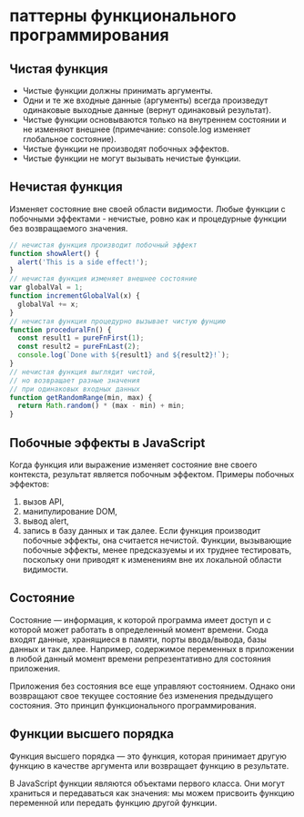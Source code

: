 # паттерны функционального программирования
## Чистая функция
- Чистые функции должны принимать аргументы.
- Одни и те же входные данные (аргументы) всегда произведут одинаковые выходные данные (вернут одинаковый результат).
- Чистые функции основываются только на внутреннем состоянии и не изменяют внешнее (примечание: console.log изменяет глобальное состояние).
- Чистые функции не производят побочных эффектов.
- Чистые функции не могут вызывать нечистые функции.
## Нечистая функция
Изменяет состояние вне своей области видимости.
Любые функции с побочными эффектами - нечистые, ровно как и процедурные функции без возвращаемого значения.
``` js
// нечистая функция производит побочный эффект
function showAlert() {
  alert('This is a side effect!');
}
// нечистая функция изменяет внешнее состояние
var globalVal = 1;
function incrementGlobalVal(x) {
  globalVal += x;
}
// нечистая функция процедурно вызывает чистую фунцию
function proceduralFn() {
  const result1 = pureFnFirst(1);
  const result2 = pureFnLast(2);
  console.log(`Done with ${result1} and ${result2}!`);
}
// нечистая функция выглядит чистой,
// но возвращает разные значения
// при одинаковых входных данных
function getRandomRange(min, max) {
  return Math.random() * (max - min) + min;
}
```
## Побочные эффекты в JavaScript
Когда функция или выражение изменяет состояние вне своего контекста, результат является побочным эффектом. Примеры побочных эффектов: 
1. вызов API,
2. манипулирование DOM,
3. вывод alert,
4. запись в базу данных и так далее.
Если функция производит побочные эффекты, она считается нечистой. Функции, вызывающие побочные эффекты, менее предсказуемы и их труднее тестировать, поскольку они приводят к изменениям вне их локальной области видимости.
## Состояние
Состояние — информация, к которой программа имеет доступ и с которой может работать в определенный момент времени. Сюда входят данные, хранящиеся в памяти, порты ввода/вывода, базы данных и так далее. Например, содержимое переменных в приложении в любой данный момент времени репрезентативно для состояния приложения.

Приложения без состояния все еще управляют состоянием. Однако они возвращают свое текущее состояние без изменения предыдущего состояния. Это принцип функционального программирования.
## Функции высшего порядка
Функция высшего порядка — это функция, которая принимает другую функцию в качестве аргумента или возвращает функцию в результате.

В JavaScript функции являются объектами первого класса. Они могут храниться и передаваться как значения: мы можем присвоить функцию переменной или передать функцию другой функции.